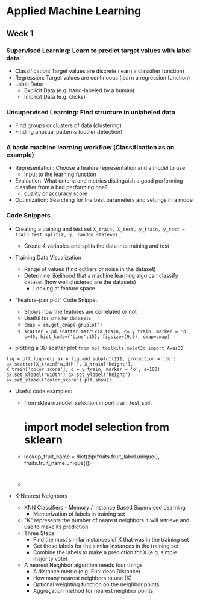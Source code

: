 # Applied Machine Learning

## Week 1 

### Supervised Learning: Learn to predict target values with label data

- Classification: Target values are discrete (learn a classifier function)
- Regression: Target values are continuous (learn a regression function)
- Label Data:
	- Explicit Data (e.g. hand-labeled by a human)
	- Implicit Data (e.g. clicks)



### Unsupervised Learning: Find structure in unlabeled data

- Find groups or clusters of data (clustering)
- Finding unusual patterns (outlier detection)
  

### A basic machine learning workflow (Classification as an example)

- Representation: Choose a feature representation and a model to use
	- Input to the learning function
- Evaluation: What criteria and metrics distinguish a good performing classfier from a bad performing one?
	- quality or accuracy score
- Optimization: Searching for the best parameters and settings in a model

### Code Snippets


- Creating a training and test set `X_train, X_test, y_train, y_test = train_test_split(X, y, random_state=0)`
	- Create 4 variables and splits the data into training and test

- Training Data Visualization
	- Range of values (find outliers or noise in the dataset)
	- Determine likelihood that a machine learning algo can classify dataset (how well clustered are the datasets)
		- Looking at feature space

- "Feature-pair plot" Code Snippet 
	- Shows how the features are correlated or not
	- Useful for smaller datasets
	- `cmap = cm.get_cmap('gnuplot')`
	- `scatter = pd.scatter_matrix(X_train, c= y_train, marker = 'o', s=40, hist_kwds={'bins':15}, figsize=(9,9), cmap=cmap)`


- plotting a 3D scatter plot
`from mpl_toolkits.mplot3d import Axes3D`

`fig = plt.figure()
ax = fig.add_subplot(111, projection = '3d')
ax.scatter(X_train['width'], X_train['height'], X_train['color_score'], c = y_train, marker = 'o', s=100)
ax.set_xlabel('width')
ax.set_ylabel('height')
ax.set_zlabel('color_score')
plt.show()`




- Useful code examples:
	- from sklearn.model_selection import train_test_split
		# import model selection from sklearn
	- lookup_fruit_name = dict(zip(fruits.fruit_label.unique(), fruits.fruit_name.unique()))   
		# 
	- 

- K-Nearest Neighbors
	- KNN Classifiers - Memory / Instance Based Supervised Learning
		- Memorization of labels in training set
	- "K" represents the number of nearest neighbors it will retrieve and use to make its prediction
	- Three Steps
		- Find the most similar instances of X that was in the training set
		- Get those labels for the similar instances in the training set
		- Combine the labels to make a prediction for X (e.g. simple majority vote)
	- A nearest Neighbor algorithm needs four things
		- A distance metric (e.g. Euclidean Distance)
		- How many nearest neighbors to use (K)
		- Optional weighting function on the neighbor points
		- Aggregation method for nearest neighbor points
		





